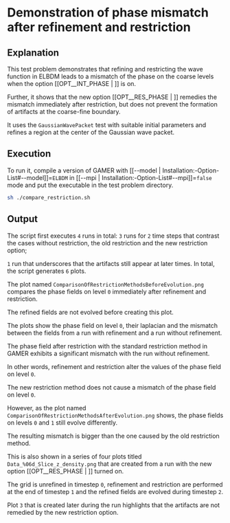 # Demonstration of phase mismatch after refinement and restriction

## Explanation
This test problem demonstrates that refining and restricting the wave function in ELBDM leads to a mismatch of the phase on the coarse levels when the option [[OPT__INT_PHASE | ]] is on.

Further, it shows that the new option [[OPT__RES_PHASE | ]] remedies the mismatch immediately after restriction, but does not prevent the formation of artifacts at the coarse-fine boundary.

It uses the `GaussianWavePacket` test with suitable initial parameters and refines a region at the center of the Gaussian wave packet.

## Execution
To run it, compile a version of GAMER with [[--model | Installation:-Option-List#--model]]=`ELBDM`
in [[--mpi | Installation:-Option-List#--mpi]]=`false` mode and put the executable in the test problem directory.
```bash
sh ./compare_restriction.sh
```

## Output
The script first executes `4` runs in total: `3` runs for `2` time steps that contrast the cases without restriction, the old restriction and the new restriction option;

`1` run that underscores that the artifacts still appear at later times. In total, the script generates `6` plots.

The plot named `ComparisonOfRestrictionMethodsBeforeEvolution.png` compares the phase fields on level `0` immediately after refinement and restriction.

The refined fields are not evolved before creating this plot.

The plots show the phase field on level `0`, their laplacian and the mismatch between the fields from a run with refinement and a run without refinement.

The phase field after restriction with the standard restriction method in GAMER exhibits a significant mismatch with the run without refinement.

In other words, refinement and restriction alter the values of the phase field on level `0`.

The new restriction method does not cause a mismatch of the phase field on level `0`.

However, as the plot named `ComparisonOfRestrictionMethodsAfterEvolution.png` shows, the phase fields on levels `0` and `1` still evolve differently.

The resulting mismatch is bigger than the one caused by the old restriction method.

This is also shown in a series of four plots titled `Data_%06d_Slice_z_density.png` that are created from a run with the new option [[OPT__RES_PHASE | ]] turned on.

The grid is unrefined in timestep `0`, refinement and restriction are performed at the end of timestep `1` and the refined fields are evolved during timestep `2`.

Plot `3` that is created later during the run highlights that the artifacts are not remedied by the new restriction option.
